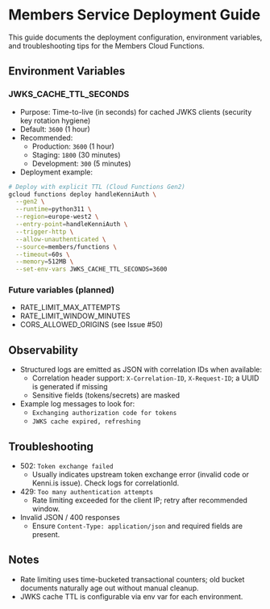 # Members Service Deployment Guide

This guide documents the deployment configuration, environment variables, and troubleshooting tips for the Members Cloud Functions.

## Environment Variables

### JWKS_CACHE_TTL_SECONDS
- Purpose: Time-to-live (in seconds) for cached JWKS clients (security key rotation hygiene)
- Default: `3600` (1 hour)
- Recommended:
  - Production: `3600` (1 hour)
  - Staging: `1800` (30 minutes)
  - Development: `300` (5 minutes)
- Deployment example:

```bash
# Deploy with explicit TTL (Cloud Functions Gen2)
gcloud functions deploy handleKenniAuth \
  --gen2 \
  --runtime=python311 \
  --region=europe-west2 \
  --entry-point=handleKenniAuth \
  --trigger-http \
  --allow-unauthenticated \
  --source=members/functions \
  --timeout=60s \
  --memory=512MB \
  --set-env-vars JWKS_CACHE_TTL_SECONDS=3600
```

### Future variables (planned)
- RATE_LIMIT_MAX_ATTEMPTS
- RATE_LIMIT_WINDOW_MINUTES
- CORS_ALLOWED_ORIGINS (see Issue #50)

## Observability

- Structured logs are emitted as JSON with correlation IDs when available:
  - Correlation header support: `X-Correlation-ID`, `X-Request-ID`; a UUID is generated if missing
  - Sensitive fields (tokens/secrets) are masked
- Example log messages to look for:
  - `Exchanging authorization code for tokens`
  - `JWKS cache expired, refreshing`

## Troubleshooting

- 502: `Token exchange failed`
  - Usually indicates upstream token exchange error (invalid code or Kenni.is issue). Check logs for correlationId.
- 429: `Too many authentication attempts`
  - Rate limiting exceeded for the client IP; retry after recommended window.
- Invalid JSON / 400 responses
  - Ensure `Content-Type: application/json` and required fields are present.

## Notes
- Rate limiting uses time-bucketed transactional counters; old bucket documents naturally age out without manual cleanup.
- JWKS cache TTL is configurable via env var for each environment.
